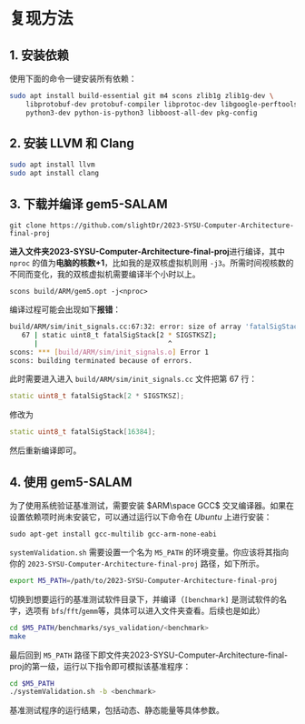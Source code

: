 # 复现方法

## 1. 安装依赖

使用下面的命令一键安装所有依赖：
```bash
sudo apt install build-essential git m4 scons zlib1g zlib1g-dev \
    libprotobuf-dev protobuf-compiler libprotoc-dev libgoogle-perftools-dev \
    python3-dev python-is-python3 libboost-all-dev pkg-config
```

## 2. 安装 LLVM 和 Clang
```bash
sudo apt install llvm
sudo apt install clang
```

## 3. 下载并编译 gem5-SALAM
```
git clone https://github.com/slightDr/2023-SYSU-Computer-Architecture-final-proj
```
**进入文件夹2023-SYSU-Computer-Architecture-final-proj**进行编译，其中 `nproc` 的值为**电脑的核数+1**，比如我的是双核虚拟机则用 `-j3`。所需时间视核数的不同而变化，我的双核虚拟机需要编译半个小时以上。
```
scons build/ARM/gem5.opt -j<nproc>
```
编译过程可能会出现如下**报错**：
```bash
build/ARM/sim/init_signals.cc:67:32: error: size of array 'fatalSigStack' is not an integral constant-expression
   67 | static uint8_t fatalSigStack[2 * SIGSTKSZ];
      |                                ^
scons: *** [build/ARM/sim/init_signals.o] Error 1
scons: building terminated because of errors.
```
此时需要进入进入 `build/ARM/sim/init_signals.cc` 文件把第 67 行：
```c++
static uint8_t fatalSigStack[2 * SIGSTKSZ];
```
修改为
```c++
static uint8_t fatalSigStack[16384];
```
然后重新编译即可。

## 4. 使用 gem5-SALAM
为了使用系统验证基准测试，需要安装 $ARM\space GCC$ 交叉编译器。如果在设置依赖项时尚未安装它，可以通过运行以下命令在 $Ubuntu$ 上进行安装：

```shell
sudo apt-get install gcc-multilib gcc-arm-none-eabi
```

`systemValidation.sh` 需要设置一个名为 `M5_PATH` 的环境变量。你应该将其指向你的 `2023-SYSU-Computer-Architecture-final-proj` 路径，如下所示。

```bash
export M5_PATH=/path/to/2023-SYSU-Computer-Architecture-final-proj
```

切换到想要运行的基准测试软件目录下，并编译（`[benchmark]` 是测试软件的名字，选项有 `bfs`/`fft`/`gemm`等，具体可以进入文件夹查看。后续也是如此）

```bash
cd $M5_PATH/benchmarks/sys_validation/<benchmark>
make
```

最后回到 `M5_PATH` 路径下即文件夹2023-SYSU-Computer-Architecture-final-proj的第一级，运行以下指令即可模拟该基准程序：

```bash
cd $M5_PATH
./systemValidation.sh -b <benchmark>
```

基准测试程序的运行结果，包括动态、静态能量等具体参数。

